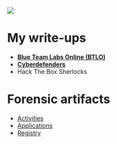 <img src="https://media4.giphy.com/media/rY93u9tQbybks/giphy.gif" />

<h1>My write-ups</h1>
<ul>
<li><a href="https://github.com/Baniur/Writeups/blob/main/btlo.md" title="Blue Team Labs Online (BTLO)"><strong>Blue Team Labs Online (BTLO)</strong></a></li>
<li><a href="https://github.com/Baniur/Writeups/blob/main/cyberdefenders.md" title="Cyberdefenders - writeups"><strong>Cyberdefenders</strong></a></li>
<li>Hack The Box Sherlocks</li>
</ul>

<h1>Forensic artifacts</h1>
<ul>
<li><a href="https://github.com/Baniur/Forensic-Artifacts/blob/main/activities.md">Activities</a></li>
<li><a href="https://github.com/Baniur/Forensic-Artifacts/blob/main/applications.md">Applications</a></li>
<li><a href="https://github.com/Baniur/Forensic-Artifacts/blob/main/registry.md">Registry</a></li>
</ul>
